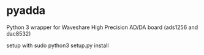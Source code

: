 # pyadda
Python 3 wrapper for Waveshare High Precision AD/DA board (ads1256 and dac8532)

setup with
	sudo python3 setup.py install
